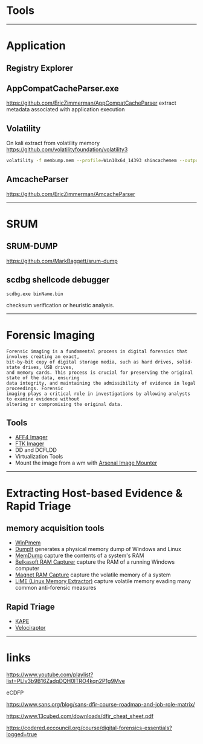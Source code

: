 # Tools

__________________________________________________________________________________
# Application

## Registry Explorer

## AppCompatCacheParser.exe
https://github.com/EricZimmerman/AppCompatCacheParser
extract metadata associated with application execution

## Volatility 
On kali extract from volatility memory 
https://github.com/volatilityfoundation/volatility3
```bash
volatility -f membump.mem --profile=Win10x64_14393 shincachemem --output=csv --output-file=./shimcache.csv
```

## AmcacheParser
https://github.com/EricZimmerman/AmcacheParser

__________________________________________________________________________________
# SRUM
## SRUM-DUMP
https://github.com/MarkBaggett/srum-dump






## scdbg shellcode debugger
```
scdbg.exe binName.bin
```


checksum verification or heuristic analysis.

__________________________________________________________________________________
# Forensic Imaging
```
Forensic imaging is a fundamental process in digital forensics that involves creating an exact,
bit-by-bit copy of digital storage media, such as hard drives, solid-state drives, USB drives,
and memory cards. This process is crucial for preserving the original state of the data, ensuring
data integrity, and maintaining the admissibility of evidence in legal proceedings. Forensic
imaging plays a critical role in investigations by allowing analysts to examine evidence without
altering or compromising the original data.
```
## Tools
- [AFF4 Imager](https://github.com/Velocidex/c-aff4)
- [FTK Imager](https://www.exterro.com/ftk-imager)
- DD and DCFLDD
- Virtualization Tools
- Mount the image from a wm with [Arsenal Image Mounter](https://arsenalrecon.com/downloads)

__________________________________________________________________________________
# Extracting Host-based Evidence & Rapid Triage
## memory acquisition tools
- [WinPmem](https://github.com/Velocidex/WinPmem)
- [DumpIt](https://www.magnetforensics.com/resources/magnet-dumpit-for-windows/) generates a physical memory dump of Windows and Linux
- [MemDump](https://www.nirsoft.net/utils/nircmd.html) capture the contents of a system's RAM
- [Belkasoft RAM Capturer](https://belkasoft.com/ram-capturer) capture the RAM of a running Windows computer
- [Magnet RAM Capture](https://www.magnetforensics.com/resources/magnet-ram-capture/) capture the volatile memory of a system
- [LiME (Linux Memory Extractor)](https://github.com/504ensicsLabs/LiME) capture volatile memory evading many common anti-forensic measures

## Rapid Triage
- [KAPE](https://www.kroll.com/en/services/cyber-risk/incident-response-litigation-support/kroll-artifact-parser-extractor-kape)
- [Velociraptor ](https://github.com/Velocidex/velociraptor)



__________________________________________________________________________________
# links
https://www.youtube.com/playlist?list=PLlv3b9B16ZadqDQH0lTRO4kqn2P1g9Mve

eCDFP

https://www.sans.org/blog/sans-dfir-course-roadmap-and-job-role-matrix/

https://www.13cubed.com/downloads/dfir_cheat_sheet.pdf

https://codered.eccouncil.org/course/digital-forensics-essentials?logged=true








